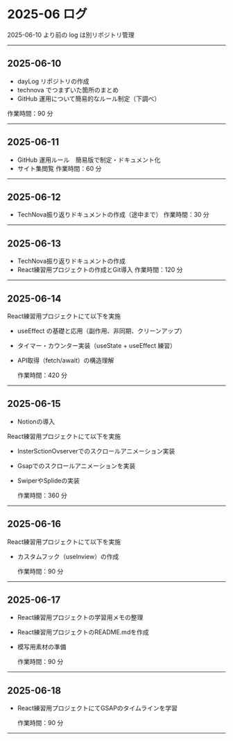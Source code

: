 # 2025-06 ログ

2025-06-10 より前の log は別リポジトリ管理

---

## 2025-06-10

- dayLog リポジトリの作成
- technova でつまずいた箇所のまとめ
- GitHub 運用について簡易的なルール制定（下調べ）

作業時間：90 分

---

## 2025-06-11

- GitHub 運用ルール　簡易版で制定・ドキュメント化
- サイト集閲覧
  作業時間：60 分

---

## 2025-06-12

- TechNova振り返りドキュメントの作成（途中まで）
  作業時間：30 分

---

## 2025-06-13

- TechNova振り返りドキュメントの作成
- React練習用プロジェクトの作成とGit導入
  作業時間：120 分

---

## 2025-06-14

React練習用プロジェクトにて以下を実施

- useEffect の基礎と応用（副作用、非同期、クリーンアップ）
- タイマー・カウンター実装（useState + useEffect 練習）
- API取得（fetch/await）の構造理解

  作業時間：420 分

---

## 2025-06-15

- Notionの導入

React練習用プロジェクトにて以下を実施

- InsterSctionOvserverでのスクロールアニメーション実装
- Gsapでのスクロールアニメーションを実装
- SwiperやSplideの実装

  作業時間：360 分

---

## 2025-06-16

React練習用プロジェクトにて以下を実施

- カスタムフック（useInview）の作成

  作業時間：90 分

---

## 2025-06-17

- React練習用プロジェクトの学習用メモの整理
- React練習用プロジェクトのREADME.mdを作成
- 模写用素材の準備

  作業時間：90 分

---

## 2025-06-18

- React練習用プロジェクトにてGSAPのタイムラインを学習

  作業時間：90 分

---

